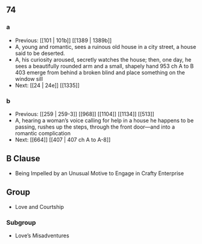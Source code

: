 ## 74
### a
- Previous: [[101 | 101b]] [[1389 | 1389b]] 
- A, young and romantic, sees a ruinous old house in a city street, a house said to be deserted.
- A, his curiosity aroused, secretly watches the house; then, one day, he sees a beautifully rounded arm and a small, shapely hand 953 ch A to B 403 emerge from behind a broken blind and place something on the window sill
- Next: [[24 | 24e]] [[1335]] 

### b
- Previous: [[259 | 259-3]] [[968]] [[1104]] [[1134]] [[513]] 
- A, hearing a woman’s voice calling for help in a house he happens to be passing, rushes up the steps, through the front door—and into a romantic complication
- Next: [[664]] [[407 | 407 ch A to A-8]] 

## B Clause
- Being Impelled by an Unusual Motive to Engage in Crafty Enterprise

## Group
- Love and Courtship

### Subgroup
- Love’s Misadventures

